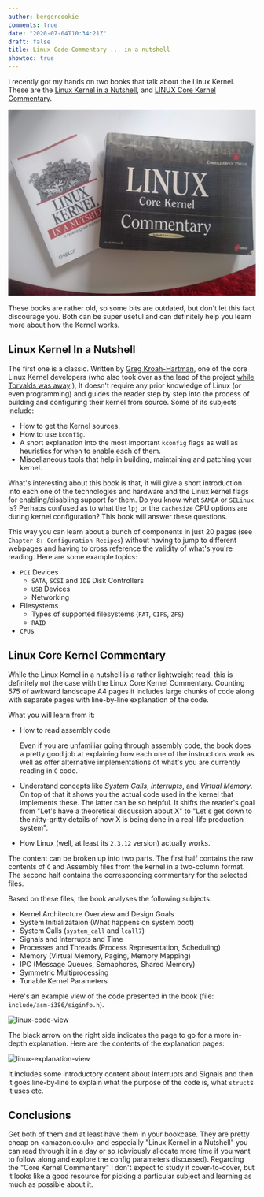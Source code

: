 ```yaml
---
author: bergercookie
comments: true
date: "2020-07-04T10:34:21Z"
draft: false
title: Linux Code Commentary ... in a nutshell
showtoc: true
---
```


I recently got my hands on two books that talk about the Linux Kernel. These
are the [Linux Kernel in a
Nutshell](https://www.amazon.co.uk/Linux-Kernel-Nutshell-OReilly/dp/0596100795),
and [LINUX Core Kernel
Commentary](https://www.amazon.co.uk/Linux-Core-Kernel-Commentary-Knowledge/dp/1576104699).

![Linux Books](/images/linux-books.jpg)

These books are rather old, so some bits are outdated, but don't let this fact
discourage you. Both can be super useful and can definitely help you learn more
about how the Kernel works.

## Linux Kernel In a Nutshell

The first one is a classic. Written by [Greg
Kroah-Hartman](https://en.wikipedia.org/wiki/Greg_Kroah-Hartman), one of the
core Linux Kernel developers (who also took over as the lead of the project
[while Torvalds was
away](https://fortune.com/2018/09/17/linux-git-linus-torvalds-bullying-abuse-time-off/) ),
It doesn't require any prior knowledge of Linux (or even programming) and guides
the reader step by step into the process of building and configuring their
kernel from source. Some of its subjects include:

- How to get the Kernel sources.
- How to use `kconfig`.
- A short explanation into the most important `kconfig` flags as well as
  heuristics for when to enable each of them.
- Miscellaneous tools that help in building, maintaining and patching your
    kernel.

What's interesting about this book is that, it will give a short introduction
into each one of the technologies and hardware and the Linux kernel flags for
enabling/disabling support for them. Do you know what `SAMBA` or `SELinux` is?
Perhaps confused as to what the `lpj` or the `cachesize` CPU options are during
kernel configuration? This book will answer these questions.

This way you can learn about a bunch of components in just 20 pages (see
`Chapter 8: Configuration Recipes`) without having to jump to different webpages
and having to cross reference the validity of what's you're reading. Here are
some example topics:

- `PCI` Devices
  - `SATA`, `SCSI` and `IDE` Disk Controllers
  - `USB` Devices
  - Networking
- Filesystems
  - Types of supported filesystems (`FAT`, `CIFS`, `ZFS`)
  - `RAID`
- `CPU`s

## Linux Core Kernel Commentary

While the Linux Kernel in a nutshell is a rather lightweight read, this is
definitely not the case with the Linux Core Kernel Commentary. Counting 575 of
awkward landscape A4 pages it includes large chunks of code along with separate
pages with line-by-line explanation of the code.

What you will learn from it:

* How to read assembly code

  Even if you are unfamiliar going through assembly code, the book does a pretty
  good job at explaining how each one of the instructions work as well as offer
  alternative implementations of what's you are currently reading in `C` code.

* Understand concepts like *System Calls*, *Interrupts*, and *Virtual Memory*. On
  top of that it shows you the actual code used in the kernel that implements
  these. The latter can be so helpful. It shifts the reader's goal from "Let's have
  a theoretical discussion about X" to "Let's get down to the nitty-gritty
  details of how X is being done in a real-life production system".

* How Linux (well, at least its `2.3.12` version) actually works.

The content can be broken up into two parts. The first half contains the raw
contents of `C` and Assembly files from the kernel in a two-column format. The
second half contains the corresponding commentary for the selected files.

Based on these files, the book analyses the following subjects:

- Kernel Architecture Overview and Design Goals
- System Initializataion (What happens on system boot)
- System Calls (`system_call` and `lcall7`)
- Signals and Interrupts and Time
- Processes and Threads (Process Representation, Scheduling)
- Memory (Virtual Memory, Paging, Memory Mapping)
- IPC (Message Queues, Semaphores, Shared Memory)
- Symmetric Multiprocessing
- Tunable Kernel Parameters


Here's an example view of the code presented in the book (file:
`include/asm-i386/siginfo.h`).

![linux-code-view](/images/linux-code-view.png)

The black arrow on the right side indicates the page to go for a more in-depth
explanation.  Here are the contents of the explanation pages:

![linux-explanation-view](/images/linux-explanation-view.png)

It includes some introductory content about Interrupts and Signals and then it
goes line-by-line to explain what the purpose of the code is, what `struct`s it
uses etc.


## Conclusions

Get both of them and at least have them in your bookcase. They are pretty cheap
on <amazon.co.uk> and especially "Linux Kernel in a Nutshell" you can read
through it in a day or so (obviously allocate more time if you want to follow
along and explore the config parameters discussed). Regarding the "Core Kernel
Commentary" I don't expect to study it cover-to-cover, but it looks like a good
resource for picking a particular subject and learning as much as possible about
it.
